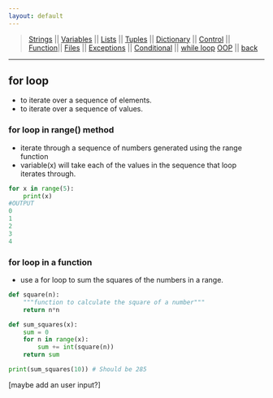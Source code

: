 ```yaml
---
layout: default
---
```

> [Strings](./strings.html) || [Variables](./variables.html) || [Lists](./lists.html) || [Tuples](./tuples.html) || [Dictionary](./dictionary.html) ||
> [Control](./control.html) || [Function](./function.html)|| [Files](./files.html) || [Exceptions](./exceptions.html) ||
> [Conditional](./c_conditional.html) || [while loop](./c_while.html) 
> [OOP](./oop.html) || [back](./)


***

## for loop
- to iterate over a sequence of elements.
- to iterate over a sequence of values. 

### for loop in range() method
- iterate through a sequence of numbers generated using the range function
- variable(x) will take each of the values in the sequence that loop iterates through.
```python
for x in range(5):
    print(x)
#OUTPUT
0
1
2
3
4
```
### for loop in a function 
- use a for loop to sum the squares of the numbers in a range.

```python
def square(n):
    """function to calculate the square of a number"""
    return n*n

def sum_squares(x):
    sum = 0
    for n in range(x):
        sum += int(square(n))
    return sum

print(sum_squares(10)) # Should be 285
```
[maybe add an user input?]
